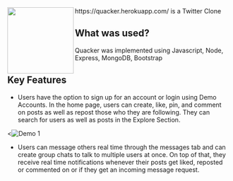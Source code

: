 <img align="left" src="https://github.com/Tandid/Quacker-TwitterClone/blob/main/public/svgs/duck.svg" width=150px>
https://quacker.herokuapp.com/ is a Twitter Clone

<br/>

## What was used?

Quacker was implemented using Javascript, Node, Express, MongoDB, Bootstrap

## Key Features

- Users have the option to sign up for an account or login using Demo Accounts. In the home page, users can create, like, pin, and comment on posts as well as repost those who they are following. They can search for users as well as posts in the Explore Section.

<![Demo 1](https://github.com/Tandid/Quacker-TwitterClone/blob/main/public/images/Quackerhome.png)

- Users can message others real time through the messages tab and can create group chats to talk to multiple users at once. On top of that, they receive real time notifications whenever their posts get liked, reposted or commented on or if they get an incoming message request.
<!--
![Demo 2](https://github.com/Tandid/poptoons-shop/blob/main/client/public/images/poptoons2.gif) -->
